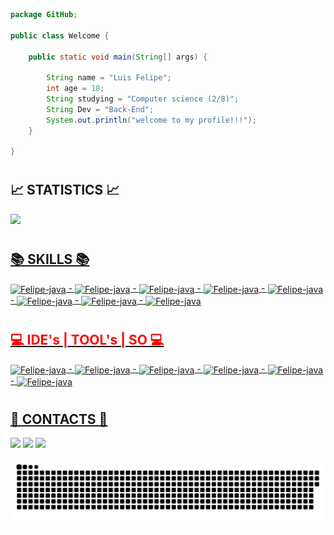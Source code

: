 
```java
package GitHub;

public class Welcome {

    public static void main(String[] args) {

        String name = "Luis Felipe";
        int age = 18;
        String studying = "Computer science (2/8)";
        String Dev = "Back-End";
        System.out.println("welcome to my profile!!!");
    }

}

```

#
 
 <h2><b>📈 STATISTICS 📈</b></h2>
  
  <div>
  <a href="https://github.com/luisfelipe03">
  <img height="180em" src="https://github-readme-stats.vercel.app/api?username=luisfelipe03&show_icons=true&theme=dark&include_all_commits=true&count_private=true"/>
  
</div>
  
  #
  
  <div>

 <h2><b>📚 SKILLS 📚</b></h2>

  <img align="center" alt="Felipe-java" height="40" width="40" src="https://cdn.jsdelivr.net/gh/devicons/devicon/icons/java/java-original.svg"> -
  <img align="center" alt="Felipe-java" height="40" width="40" src="https://cdn.jsdelivr.net/gh/devicons/devicon/icons/spring/spring-original.svg"> -
  <img align="center" alt="Felipe-java" height="40" width="40" src="https://cdn.jsdelivr.net/gh/devicons/devicon/icons/python/python-original.svg"> -
  <img align="center" alt="Felipe-java" height="40" width="40" src="https://cdn.jsdelivr.net/gh/devicons/devicon/icons/html5/html5-original.svg"> -
  <img align="center" alt="Felipe-java" height="40" width="40" src="https://cdn.jsdelivr.net/gh/devicons/devicon/icons/css3/css3-original.svg"> -
  <img align="center" alt="Felipe-java" height="40" width="40" src="https://cdn.jsdelivr.net/gh/devicons/devicon/icons/typescript/typescript-original.svg"> -
  <img align="center" alt="Felipe-java" height="40" width="40" src="https://cdn.jsdelivr.net/gh/devicons/devicon/icons/postgresql/postgresql-original.svg"> -
  <img align="center" alt="Felipe-java" height="40" width="40" src="https://cdn.jsdelivr.net/gh/devicons/devicon/icons/mysql/mysql-original.svg">
  

</div>
	
  #
	
  <h2 style="color:red" ><b>💻 IDE's | TOOL's | SO 💻 </b></h2>
  <img align="center" alt="Felipe-java" height="40" width="40" src="https://user-images.githubusercontent.com/11943860/46922575-7017cf80-cfe1-11e8-845a-0cd198fb546c.png"> -
  <img align="center" alt="Felipe-java" height="40" width="40" src="https://resources.jetbrains.com/storage/products/pycharm/img/meta/pycharm_logo_300x300.png"> -
  <img align="center" alt="Felipe-java" height="40" width="40" src="https://upload.wikimedia.org/wikipedia/commons/thumb/2/2d/Visual_Studio_Code_1.18_icon.svg/1200px-Visual_Studio_Code_1.18_icon.svg.png"> -
  <img align="center" alt="Felipe-java" height="40" width="40" src="https://cdn.jsdelivr.net/gh/devicons/devicon/icons/git/git-original.svg"> -
  <img align="center" alt="Felipe-java" height="40" width="40" src="https://cdn.jsdelivr.net/gh/devicons/devicon/icons/windows8/windows8-original.svg"> -
  <img align="center" alt="Felipe-java" height="40" width="40" src="https://cdn.jsdelivr.net/gh/devicons/devicon/icons/android/android-original.svg">
	

  # 
  <h2><b>📲 CONTACTS 📲</b></h2>
  <a href="https://www.linkedin.com/in/luis-felipe-contrate/" target="_blank"><img src="https://img.shields.io/badge/-LinkedIn-%230077B5?style=for-the-badge&logo=linkedin&logoColor=white" target="_black"></a>
  <a href = "mailto: llipeandrade34@gmail.com"><img src="https://img.shields.io/badge/-Gmail-%23333?style=for-the-badge&logo=gmail&logoColor=white" target="_black"></a>
  <a href="https://www.instagram.com/luis_felipe36/" target="_blank"><img src="https://img.shields.io/badge/-Instagram-%23E4405F?style=for-the-badge&logo=instagram&logoColor=white" target="_black"></a>
  
  
   ![Snake animation](https://github.com/luisfelipe03/luisfelipe03/blob/output/github-contribution-grid-snake.svg)


  

